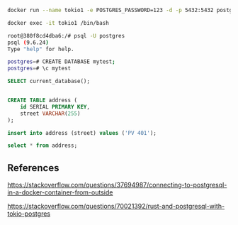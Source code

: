 

```sh
docker run --name tokio1 -e POSTGRES_PASSWORD=123 -d -p 5432:5432 postgres:9.6.24

docker exec -it tokio1 /bin/bash

root@380f8cd4dba6:/# psql -U postgres
psql (9.6.24)
Type "help" for help.

postgres=# CREATE DATABASE mytest;
postgres=# \c mytest
```

```sql
SELECT current_database();


CREATE TABLE address (
    id SERIAL PRIMARY KEY,
    street VARCHAR(255)
);

insert into address (street) values ('PV 401');

select * from address;
```

## References

https://stackoverflow.com/questions/37694987/connecting-to-postgresql-in-a-docker-container-from-outside

https://stackoverflow.com/questions/70021392/rust-and-postgresql-with-tokio-postgres
